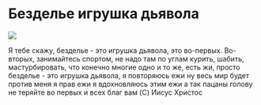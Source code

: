 <h1>Безделье игрушка дьявола</h1>

![](gif.gif)

Я тебе скажу, безделье - это игрушка дьявола, это во-первых. Во-вторых, занимайтесь спортом, не надо там по углам курить, шабить, мастурбировать, что конечно многие одно и то же, есть жи, просто безделье - это игрушка дьявола, я повторяюсь ежи ну весь мир будет против меня я прав ежи я вдохновляюсь этим ежи а так пацаны голову не теряйте во первых и всех благ вам
(C) Иисус Христос